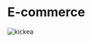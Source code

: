 # E-commerce
![kickea](https://github.com/Vishalshah007/E-commerce/assets/140838474/f90a71db-f7c6-4afc-915a-06eee23e2285)
